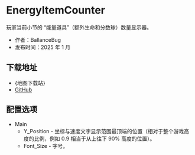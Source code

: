 # EnergyItemCounter

玩家当前小节的 “能量道具”（额外生命和分数球）数量显示器。

- 作者：BallanceBug
- 发布时间：2025 年 1 月

## 下载地址

- {地图下载站}
- [GitHub](https://github.com/Xenapte/MyBMLMods)

## 配置选项

- Main
  * Y_Position - 坐标与速度文字显示范围最顶端的位置（相对于整个游戏高度的比例，例如 0.9 相当于从上往下 90% 高度的位置）。
  * Font_Size - 字号。
